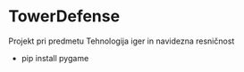 # TowerDefense

Projekt pri predmetu Tehnologija iger in navidezna resničnost

- pip install pygame
